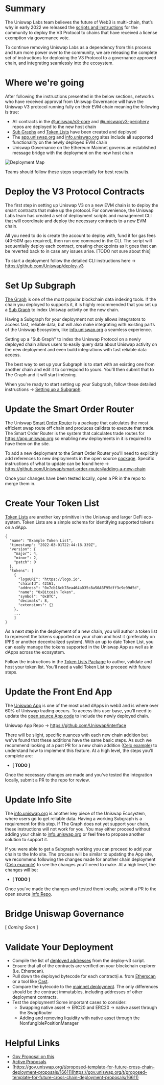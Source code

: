 
# Summary

The Uniswap Labs team believes the future of Web3 is multi-chain, that’s why in early 2022 we released the [scripts and instructions](https://uniswap.org/blog/multichain-uniswap) for the community to deploy the V3 Protocol to chains that have received a license exemption via governance vote. 

To continue removing Uniswap Labs as a dependency from this process and turn more power over to the community, we are releasing the complete set of instructions for deploying the V3 Protocol to a governance approved chain, and integrating seamlessly into the ecosystem.

# Where we're going
After following the instructions presented in the below sections, networks who have received approval from Uniswap Governance will have the Uniswap V3 protocol running fully on their EVM chain meaning the following is true: 

- All contracts in the [@uniswap/v3-core](https://github.com/Uniswap/v3-core) and [@uniswap/v3-periphery](https://github.com/Uniswap/v3-periphery) repos are deployed to the new host chain
- [Sub Graphs](https://thegraph.com/docs/en/developer/define-subgraph-hosted/) and [Token Lists](https://tokenlists.org/) have been created and deployed
- The [app.uniswap.org](https://app.uniswap.org) and [info.uniswap.org](info.uniswap.org) sites include all supported functionality on the newly deployed EVM chain
- Uniswap Governance on the Ethereum Mainnet governs an established message bridge with the deployment on the new host chain

![ Deployment Map ](https://github.com/Uniswap/v3-new-chain-deployments/blob/Assets/Deployment%20Map.png?raw=true) 

Teams should follow these steps sequentially for best results. 

# Deploy the V3 Protocol Contracts

The first step in setting up Uniswap V3 on a new EVM chain is to deploy the smart contracts that make up the protocol. For convenience, the Uniswap Labs team has created a set of deployment scripts and management CLI that will coordinate and deploy the necessary contracts to a new EVM chain. 

All you need to do is create the account to deploy with, fund it for gas fees (40-50M gas required), then run one command in the CLI. The script will sequentially deploy each contract, creating checkpoints as it goes that can be reverted back to in case any issues arise. [TODO not sure about this]

To start a deployment follow the detailed CLI instructions here → https://github.com/Uniswap/deploy-v3

# Set Up Subgraph
[The Graph](https://thegraph.com/en/) is one of the most popular blockchain data indexing tools. If the chain you deployed to supports it, it is highly recommended that you set up a [Sub Graph](https://thegraph.com/docs/en/developer/define-subgraph-hosted/) to index Uniswap activity on the new chain. 

Having a Subgraph for your deployment not only allows integrators to access fast, reliable data, but will also make integrating with existing parts of the Uniswap Ecosystem, like [info.uniswap.org](info.uniswap.org) a seamless experience. 

Setting up a "Sub Graph" to index the Uniswap Protocol on a newly deployed chain allows users to easily query data about Uniswap activity on the new deployment and even build integrations with fast reliable data access. 

The best way to set up your Subgraph is to start with an existing one from another chain and edit it to correspond to yours. You'll then submit that to The Graph and it will start indexing. 

When you're ready to start setting up your Subgraph, follow these detailed instructions → [Setting up a Subgraph](https://github.com/Uniswap/v3-new-chain-deployments/blob/main/subgraph_instructions.md).

# Update the Smart Order Router
The Uniswap [Smart Order Router](https://github.com/Uniswap/smart-order-router) is a package that calculates the most efficient swap route off chain and produces calldata to execute that trade. The Smart Order Router is the system that calculates trade routes for https://app.uniswap.org so enabling new deployments in it is required to have them on the site.

To add a new deployment to the Smart Order Router you'll need to explicitly add references to new deployments in the open source [package](https://github.com/Uniswap/smart-order-router). Specific instructions of what to update can be found here → https://github.com/Uniswap/smart-order-router#adding-a-new-chain

Once your changes have been tested locally, open a PR in the repo to merge them in. 


# Create Your Token List
[Token Lists](https://tokenlists.org/) are another key primitive in the Uniswap and larger DeFi eco-system. Token Lists are a simple schema for identifying supported tokens on a dApp. 

```
{
  "name": "Example Token List",
  "timestamp": "2022-03-01T22:44:18.339Z",
  "version": {
    "major": 4,
    "minor": 2,
    "patch": 0
  },
  "tokens": [
    {
      "logoURI": "https://logo.io",
      "chainId": 42161,
      "address": "0x7cb16cb78ea464aD35c8a50ABF95dff3c9e09d5d",
      "name": "0xBitcoin Token",
      "symbol": "0xBTC",
      "decimals": 8,
      "extensions": {}
    },
    ...
    ]
}
```

As a next step in the deployment of a new chain, you will author a token list to represent the tokens supported on your chain and host it (preferably on IPFS or another decentralized system). With an up to date Token List, you can easily manage the tokens supported in the Uniswap App as well as in dApps across the ecosystem. 

Follow the instructions in the [Token Lists Package](https://github.com/Uniswap/token-lists#authoring-token-lists) to author, validate and host your token list. You'll need a valid Token List to proceed with future steps. 


# Update the Front End App

The [Uniswap App](http://app.uniswap.org) is one of the most used dApps in web3 and is where over 60% of Uniswap trading occurs. To access this user base, you’ll need to update the [open source App code](https://github.com/Uniswap/interface) to include the newly deployed chain.  

Uniswap App Repo → https://github.com/Uniswap/interface


There will be slight, specific nuances with each new chain addition but we've found that these additions have the same basic steps. As such we recommend looking at a past PR for a new chain addition ([Celo example](https://github.com/Uniswap/interface/pull/3915/)) to understand how to implement this feature. At a high level, the steps you'll complete are: 

- **[ TODO ]**
 
 Once the necessary changes are made and you've tested the integration locally, submit a PR to the repo for review.

# Update Info Site
The [info.uniswap.org](https://info.uniswap.org) is another key piece of the Uniswap Ecosystem, where users go to get reliable data. Having a working Subgraph is a requirement for this step. If The Graph does not yet support your chain, these instructions will not work for you. You may either proceed without adding your chain to [info.uniswap.org](https://info.uniswap.org) or feel free to propose another solution to support it. 

If you were able to get a Subgraph working you can proceed to add your chain to the Info site. The process will be similar to updating the App site, we recommend following the changes made for another chain deployment ([Celo example](https://github.com/Uniswap/v3-info/)) to see the changes you'll need to make. At a high level, the changes will be: 

 - **[ TODO ]**

 Once you've made the changes and tested them locally, submit a PR to the open source [Info Repo](https://github.com/Uniswap/v3-info/). 


# Bridge Uniswap Governance
[ *Coming Soon* ]

# Validate Your Deployment
- Compile the list of [deployed addresses](https://github.com/Uniswap/deploy-v3/blob/b7aac0f1c5353b36802dc0cf95c426d2ef0c3252/src/deploy.ts#L23-L36) from the deploy-v3 script.
- Ensure that all of the contracts are verified on your blockchain explorer (i.e. Etherscan).
- Pull down the deployed bytecode for each contract(i.e. from [Etherscan](https://etherscan.io/address/0x1f98431c8ad98523631ae4a59f267346ea31f984#code) or a tool like [Cast](https://github.com/foundry-rs/foundry/tree/master/cast).
- Compare the bytecode to the [mainnet deployment](https://docs.uniswap.org/protocol/reference/deployments). The only differences should be the contract immutables, including addresses of other deployment contracts.
- Test the deployment! Some important cases to consider:
  - Swapping native asset -> ERC20 and ERC20 -> native asset through the SwapRouter
  - Adding and removing liquidity with native asset through the NonfungiblePositionManager

# Helpful Links

- [Gov Proposal on this](https://gov.uniswap.org/t/proposed-template-for-future-cross-chain-deployment-proposals/16611)
- [Active Proposals](https://app.uniswap.org/#/vote?chain=mainnet)
- [https://gov.uniswap.org/t/proposed-template-for-future-cross-chain-deployment-proposals/16611](https://gov.uniswap.org/t/proposed-template-for-future-cross-chain-deployment-proposals/16611)
